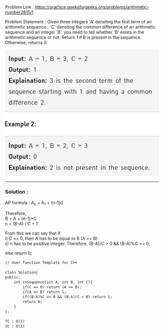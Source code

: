 Problem Link : https://practice.geeksforgeeks.org/problems/arithmetic-number2815/1

Problem Statement : Given three integers  'A' denoting the first term of an arithmetic sequence , 'C' denoting the common difference of an arithmetic sequence and an integer 'B'. you need to tell whether 'B' exists in the arithmetic sequence or not. Return 1 if B is present in the sequence. Otherwise, returns 0.

![](./images/18.PNG)

-----------------------------------------------------------------------------------------------
### Solution : 
AP formula : A<sub>n</sub> = A<sub>1</sub> + (n-1)d<br>

Therefore, <br>
B = A  + (n-1)*C<br>
n =  (B-A) / C + 1

From this we can say that if <br>
i) C == 0, then A has to be equal to B (A == B)<br>
ii) n has to be positive integer. Therefore, (B-A)/C > 0 && (B-A)%C == 0;

else return 0;

```
// User function Template for C++

class Solution{
public:
    int inSequence(int A, int B, int C){
        if(C == 0) return (A == B);
        if(A == B) return 1;
        if((B-A)%C == 0 && (B-A)/C > 0) return 1;
        return 0;
    }
};

TC : O(1)
SC : O(1)
```
